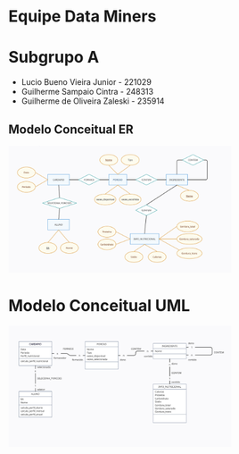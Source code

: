 # Equipe Data Miners

# Subgrupo A

- Lucio Bueno Vieira Junior - 221029
- Guilherme Sampaio Cintra - 248313
- Guilherme de Oliveira Zaleski - 235914

## Modelo Conceitual ER

<img src="images/ER.png" width="400px" height="auto">

# Modelo Conceitual UML

<img src="images/UML.png" width="400px" height="auto">
